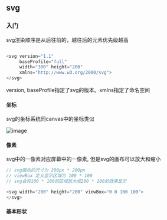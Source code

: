 ## svg

### 入门

svg渲染顺序是从后往前的，越往后的元素优先级越高

```js

<svg version="1.1"
     baseProfile="full"
     width="300" height="200"
     xmlns="http://www.w3.org/2000/svg">
</svg>
```

version, baseProfile指定了svg的版本。xmlns指定了命名空间

#### 坐标

svg的坐标系统同canvas中的坐标类似

![image](https://developer.mozilla.org/@api/deki/files/78/=Canvas_default_grid.png)

#### 像素

svg中的一像素对应屏幕中的一像素, 但是svg的画布可以放大和缩小

```js
// svg画布的尺寸为 200px * 200px
// viewBox 定义显示区域为 100 * 100
// svg会将100 * 100的区域放大成200 * 200的效果显示

<svg width="200" height="200" viewBox="0 0 100 100">
</svg>
```

#### 基本形状
